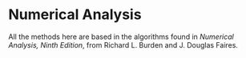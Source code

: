 # Numerical Analysis

All the methods here are based in the algorithms found in *Numerical Analysis, Ninth Edition*, from Richard L. Burden and J. Douglas Faires.